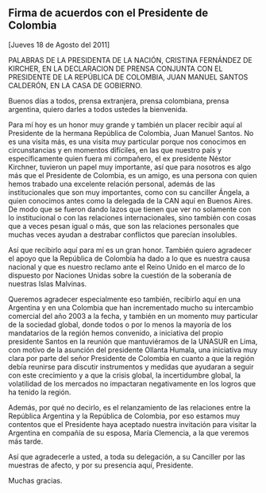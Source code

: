 Firma de acuerdos con el Presidente de Colombia
-----------------------------------------------

[Jueves 18 de Agosto del 2011]

PALABRAS DE LA PRESIDENTA DE LA NACIÓN, CRISTINA FERNÁNDEZ DE KIRCHER,
EN LA DECLARACION DE PRENSA CONJUNTA CON EL PRESIDENTE DE LA REPÚBLICA
DE COLOMBIA, JUAN MANUEL SANTOS CALDERÓN, EN LA CASA DE GOBIERNO.

Buenos días a todos, prensa extranjera, prensa colombiana, prensa
argentina, quiero darles a todos ustedes la bienvenida.

Para mí hoy es un honor muy grande y también un placer recibir aquí al
Presidente de la hermana República de Colombia, Juan Manuel Santos. No
es una visita más, es una visita muy particular porque nos conocimos en
circunstancias y en momentos difíciles, en las que nuestro país y
específicamente quien fuera mi compañero, el ex presidente Néstor
Kirchner, tuvieron un papel muy importante, así que para nosotros es
algo más que el Presidente de Colombia, es un amigo, es una persona con
quien hemos trabado una excelente relación personal, además de las
institucionales que son muy importantes, como con su canciller Ángela, a
quien conocimos antes como la delegada de la CAN aquí en Buenos Aires.
De modo que se fueron dando lazos que tienen que ver no solamente con lo
institucional o con las relaciones internacionales, sino también con
cosas que a veces pesan igual o más, que son las relaciones personales
que muchas veces ayudan a destrabar conflictos que parecían insolubles.

Así que recibirlo aquí para mí es un gran honor. También quiero
agradecer el apoyo que la República de Colombia ha dado a lo que es
nuestra causa nacional y que es nuestro reclamo ante el Reino Unido en
el marco de lo dispuesto por Naciones Unidas sobre la cuestión de la
soberanía de nuestras Islas Malvinas.

Queremos agradecer especialmente eso también, recibirlo aquí en una
Argentina y en una Colombia que han incrementado mucho su intercambio
comercial del año 2003 a la fecha, y también en un momento muy
particular de la sociedad global, donde todos o por lo menos la mayoría
de los mandatarios de la región hemos convenido, a iniciativa del propio
presidente Santos en la reunión que mantuviéramos de la UNASUR en Lima,
con motivo de la asunción del presidente Ollanta Humala, una iniciativa
muy clara por parte del señor Presidente de Colombia en cuanto a que la
región debía reunirse para discutir instrumentos y medidas que ayudaran
a seguir con este crecimiento y a que la crisis global, la incertidumbre
global, la volatilidad de los mercados no impactaran negativamente en
los logros que ha tenido la región.

Además, por qué no decirlo, es el relanzamiento de las relaciones entre
la República Argentina y la República de Colombia, por eso estamos muy
contentos que el Presidente haya aceptado nuestra invitación para
visitar la Argentina en compañía de su esposa, María Clemencia, a la que
veremos más tarde.

Así que agradecerle a usted, a toda su delegación, a su Canciller por
las muestras de afecto, y por su presencia aquí, Presidente.

Muchas gracias.
